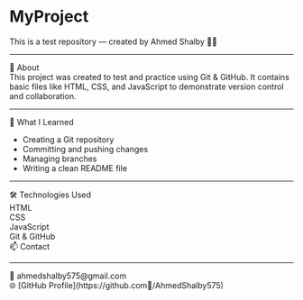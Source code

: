# MyProject
This is a test repository — created by Ahmed Shalby 👨‍💻
<hr>
📘 About <br>
This project was created to test and practice using Git & GitHub.
It contains basic files like HTML, CSS, and JavaScript to demonstrate version control and collaboration.<hr>
🧠 What I Learned <br>
<ul>
      <li>Creating a Git repository</li>
      <li>Committing and pushing changes</li>
      <li>Managing branches</li>
      <li>Writing a clean README file</li>
</ul><hr>
🛠️ Technologies Used <br>
HTML <br>
CSS <br>
JavaScript <br>
Git & GitHub <br>
📫 Contact <hr>
📧 ahmedshalby575@gmail.com <br>
🌐 [GitHub Profile](https://github.com/ِAhmedShalby575)

